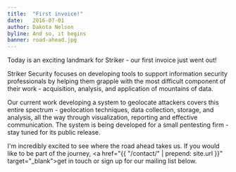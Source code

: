 ```yaml
---
title:  "First invoice!"
date:   2016-07-01
author: Dakota Nelson
byline: And so, it begins
banner: road-ahead.jpg
---
```


Today is an exciting landmark for Striker - our first invoice just went out!

Striker Security focuses on developing tools to support information security professionals by helping them grapple with the most difficult component of their work - acquisition, analysis, and application of mountains of data.


Our current work developing a system to geolocate attackers covers this entire spectrum - geolocation techniques, data collection, storage, and analysis, all the way through visualization, reporting and effective communication. The system is being developed for a small pentesting firm - stay tuned for its public release.


I'm incredibly excited to see where the road ahead takes us. If you would like to be part of the journey, <a href="{{ "/contact/" | prepend: site.url }}" target="_blank">get in touch</a> or sign up for our mailing list below.
